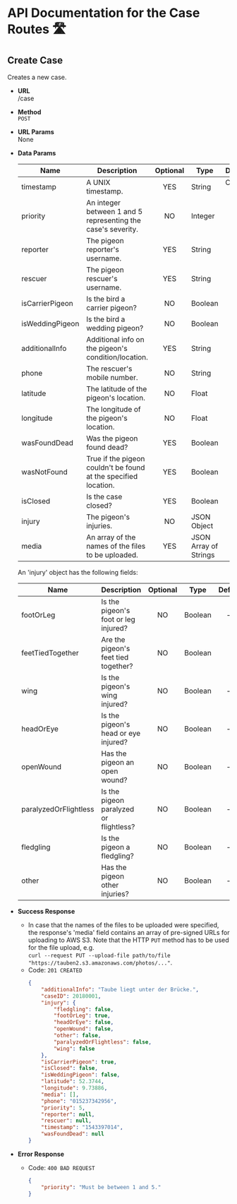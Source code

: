 # API Documentation for the Case Routes 🛣

## Create Case

Creates a new case.

* **URL**  
    /case

* **Method**  
    `POST`

* **URL Params**  
    None

* **Data Params**

    Name | Description | Optional | Type | Default | Example
    --- | --- | :---: | --- | :---: | ---:
    timestamp | A UNIX timestamp. | YES | String | Current time. | "1543397014"
    priority | An integer between 1 and 5 representing the case's severity. | NO | Integer | — | 5
    reporter | The pigeon reporter's username. | YES | String | null | "Pigeonator"
    rescuer | The pigeon rescuer's username. | YES | String | null | "Taubenfreund24"
    isCarrierPigeon | Is the bird a carrier pigeon? | NO | Boolean | — | true
    isWeddingPigeon | Is the bird a wedding pigeon? | NO | Boolean | — | false
    additionalInfo | Additional info on the pigeon's condition/location. | YES | String | null | "Taube liegt unter der Brücke."
    phone | The rescuer's mobile number. | NO | String | — | "015237342956"
    latitude | The latitude of the pigeon's location. | NO | Float | — | 52.3744
    longitude | The longitude of the pigeon's location. | NO | Float | — | 9.73886
    wasFoundDead | Was the pigeon found dead? | YES | Boolean | null | false
    wasNotFound | True if the pigeon couldn't be found at the specified location. | YES | Boolean | null | false
    isClosed | Is the case closed? | YES | Boolean | false | true
    injury | The pigeon's injuries. | NO | JSON Object | — | See table below.
    media | An array of the names of the files to be uploaded. | YES | JSON Array of Strings | [] | ["photo1.png", "photo2.png"]

    An 'injury' object has the following fields:

    Name | Description | Optional | Type | Default | Example
    --- | --- | :---: | --- | :---: | ---:
    footOrLeg | Is the pigeon's foot or leg injured? | NO | Boolean | — | true
    feetTiedTogether | Are the pigeon's feet tied together? | NO | Boolean | - | true
    wing | Is the pigeon's wing injured? | NO | Boolean | — | false
    headOrEye | Is the pigeon's head or eye injured? | NO | Boolean | — | false
    openWound | Has the pigeon an open wound? | NO | Boolean | — | false
    paralyzedOrFlightless | Is the pigeon paralyzed or flightless? | NO | Boolean | — | false
    fledgling | Is the pigeon a fledgling? | NO | Boolean | — | false
    other | Has the pigeon other injuries? | NO | Boolean | — | false

* **Success Response**
  * In case that the names of the files to be uploaded were specified, the response's 'media' field contains an array of pre-signed URLs for uploading to AWS S3. Note that the HTTP `PUT` method has to be used for the file upload, e.g.  
  `curl --request PUT --upload-file path/to/file "https://tauben2.s3.amazonaws.com/photos/..."`.
  * Code: `201 CREATED`
    ```json
    {
        "additionalInfo": "Taube liegt unter der Brücke.",
        "caseID": 20180001,
        "injury": {
            "fledgling": false,
            "footOrLeg": true,
            "headOrEye": false,
            "openWound": false,
            "other": false,
            "paralyzedOrFlightless": false,
            "wing": false
        },
        "isCarrierPigeon": true,
        "isClosed": false,
        "isWeddingPigeon": false,
        "latitude": 52.3744,
        "longitude": 9.73886,
        "media": [],
        "phone": "015237342956",
        "priority": 5,
        "reporter": null,
        "rescuer": null,
        "timestamp": "1543397014",
        "wasFoundDead": null
    }
    ```

* **Error Response**
  * Code: `400 BAD REQUEST`
    ```json
    {
        "priority": "Must be between 1 and 5."
    }
    ```
